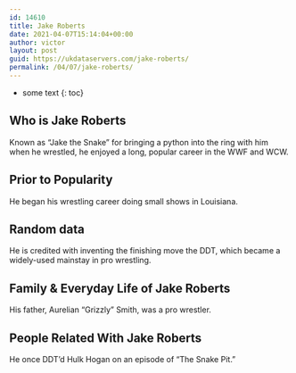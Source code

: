 ```yaml
---
id: 14610
title: Jake Roberts
date: 2021-04-07T15:14:04+00:00
author: victor
layout: post
guid: https://ukdataservers.com/jake-roberts/
permalink: /04/07/jake-roberts/
---
```


* some text
{: toc}


## Who is Jake Roberts



Known as &#8220;Jake the Snake&#8221; for bringing a python into the ring with him when he wrestled, he enjoyed a long, popular career in the WWF and WCW.

                
                
                
## Prior to Popularity



He began his wrestling career doing small shows in Louisiana.

                
                
                
## Random data



He is credited with inventing the finishing move the DDT, which became a widely-used mainstay in pro wrestling.

                
                
                
## Family & Everyday Life of Jake Roberts



His father, Aurelian &#8220;Grizzly&#8221; Smith, was a pro wrestler.

                
                
                
## People Related With Jake Roberts



He once DDT&#8217;d Hulk Hogan on an episode of &#8220;The Snake Pit.&#8221;

                
              
            
          
          
          